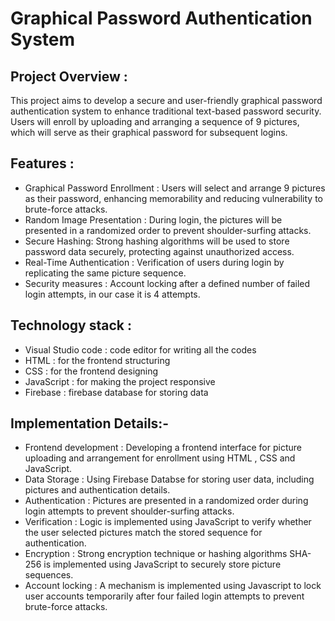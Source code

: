 # Graphical Password Authentication System

<h2>Project Overview :</h2> 
This project aims to develop a secure and user-friendly graphical password authentication system to enhance traditional text-based password security. Users will enroll by uploading and arranging a sequence of 9 pictures, which will serve as their graphical password for subsequent logins.

<h2>Features :</h2> 
<ul>
<li> Graphical Password Enrollment : Users will select and arrange 9 pictures as their 
password, enhancing memorability and reducing vulnerability to brute-force 
attacks.<br></li>
<li> Random Image Presentation : During login, the pictures will be presented in a 
randomized order to prevent shoulder-surfing attacks.<br></li>
<li> Secure Hashing: Strong hashing algorithms will be used to store password data 
securely, protecting against unauthorized access.<br></li>
<li> Real-Time Authentication : Verification of users during login by replicating the 
same picture sequence.<br></li>
<li> Security measures : Account locking after a defined number of failed login 
attempts, in our case it is 4 attempts.<br></li>
</ul>

<h2>Technology stack :</h2>
<ul>
<li> Visual Studio code : code editor for writing all the codes<br></li>
<li> HTML : for the frontend structuring<br></li>
<li> CSS : for the frontend designing<br></li>
<li> JavaScript : for making the project responsive<br></li>
<li> Firebase : firebase database for storing data<br></li>
</ul>
<h2>Implementation Details:-</h2> 
<ul>
 <li> Frontend development : Developing a frontend interface for picture uploading 
and arrangement for enrollment using HTML , CSS and JavaScript.</li>
<li> Data Storage : Using Firebase Databse for storing user data, including pictures 
and authentication details.</li>
<li> Authentication : Pictures are presented in a randomized order during login 
attempts to prevent shoulder-surfing attacks.</li>
<li> Verification : Logic is implemented using JavaScript to verify whether the user selected pictures match the stored sequence for authentication.
<li> Encryption : Strong encryption technique or hashing algorithms SHA-256 is implemented using JavaScript to securely store picture sequences.</li>
<li> Account locking : A mechanism is implemented using Javascript to lock user 
accounts temporarily after four failed login attempts to prevent brute-force 
attacks.</li>
</ul>

